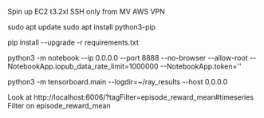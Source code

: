 Spin up EC2 
t3.2xl
SSH only from MV AWS VPN


sudo apt update 
sudo apt install python3-pip

pip install --upgrade -r requirements.txt

python3 -m notebook --ip 0.0.0.0 --port 8888 --no-browser --allow-root --NotebookApp.iopub_data_rate_limit=1000000 --NotebookApp.token='' 


python3 -m tensorboard.main --logdir=~/ray_results --host 0.0.0.0


Look at 
http://localhost:6006/?tagFilter=episode_reward_mean#timeseries 
Filter on episode_reward_mean 
